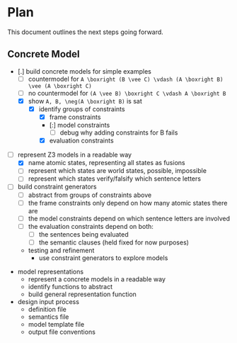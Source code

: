 # Plan

This document outlines the next steps going forward.

## Concrete Model

- [.] build concrete models for simple examples
  - [ ] countermodel for `A \boxright (B \vee C) \vdash (A \boxright B) \vee (A \boxright C)`
  - [ ] no countermodel for `(A \vee B) \boxright C \vdash A \boxright B`
  - [x] show `A, B, \neg(A \boxright B)` is sat
    - [x] identify groups of constraints
      - [x] frame constraints
      - [:] model constraints
        - [ ] debug why adding constraints for B fails
      - [x] evaluation constraints
- [ ] represent Z3 models in a readable way
  - [x] name atomic states, representing all states as fusions
  - [ ] represent which states are world states, possible, impossible
  - [ ] represent which states verify/falsify which sentence letters
- [ ] build constraint generators
  - [ ] abstract from groups of constraints above
  - [ ] the frame constraints only depend on how many atomic states there are
  - [ ] the model constraints depend on which sentence letters are involved
  - [ ] the evaluation constraints depend on both:
    - [ ] the sentences being evaluated
    - [ ] the semantic clauses (held fixed for now purposes)
  - testing and refinement
    - use constraint generators to explore models
- model representations
  - represent a concrete models in a readable way
  - identify functions to abstract
  - build general representation function
- design input process
  - definition file
  - semantics file
  - model template file
  - output file conventions
